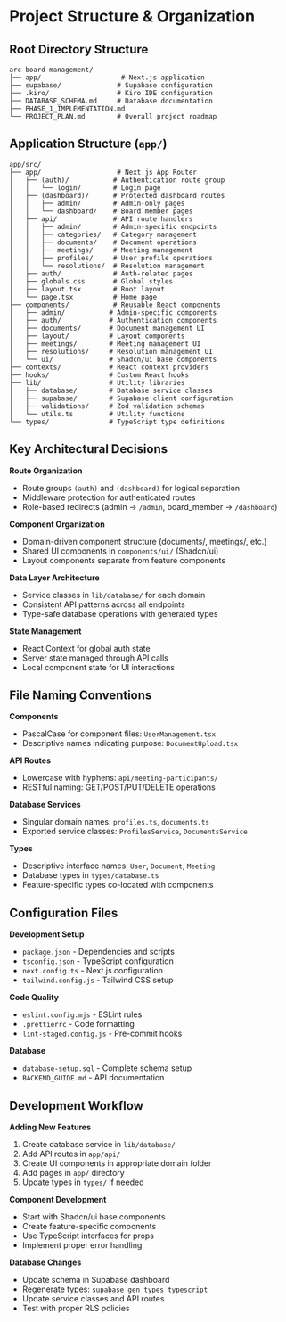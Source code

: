 # Project Structure & Organization

## Root Directory Structure

```
arc-board-management/
├── app/                    # Next.js application
├── supabase/              # Supabase configuration
├── .kiro/                 # Kiro IDE configuration
├── DATABASE_SCHEMA.md     # Database documentation
├── PHASE_1_IMPLEMENTATION.md
└── PROJECT_PLAN.md        # Overall project roadmap
```

## Application Structure (`app/`)

```
app/src/
├── app/                   # Next.js App Router
│   ├── (auth)/           # Authentication route group
│   │   └── login/        # Login page
│   ├── (dashboard)/      # Protected dashboard routes
│   │   ├── admin/        # Admin-only pages
│   │   └── dashboard/    # Board member pages
│   ├── api/              # API route handlers
│   │   ├── admin/        # Admin-specific endpoints
│   │   ├── categories/   # Category management
│   │   ├── documents/    # Document operations
│   │   ├── meetings/     # Meeting management
│   │   ├── profiles/     # User profile operations
│   │   └── resolutions/  # Resolution management
│   ├── auth/             # Auth-related pages
│   ├── globals.css       # Global styles
│   ├── layout.tsx        # Root layout
│   └── page.tsx          # Home page
├── components/           # Reusable React components
│   ├── admin/           # Admin-specific components
│   ├── auth/            # Authentication components
│   ├── documents/       # Document management UI
│   ├── layout/          # Layout components
│   ├── meetings/        # Meeting management UI
│   ├── resolutions/     # Resolution management UI
│   └── ui/              # Shadcn/ui base components
├── contexts/            # React context providers
├── hooks/               # Custom React hooks
├── lib/                 # Utility libraries
│   ├── database/        # Database service classes
│   ├── supabase/        # Supabase client configuration
│   ├── validations/     # Zod validation schemas
│   └── utils.ts         # Utility functions
└── types/               # TypeScript type definitions
```

## Key Architectural Decisions

**Route Organization**
- Route groups `(auth)` and `(dashboard)` for logical separation
- Middleware protection for authenticated routes
- Role-based redirects (admin → `/admin`, board_member → `/dashboard`)

**Component Organization**
- Domain-driven component structure (documents/, meetings/, etc.)
- Shared UI components in `components/ui/` (Shadcn/ui)
- Layout components separate from feature components

**Data Layer Architecture**
- Service classes in `lib/database/` for each domain
- Consistent API patterns across all endpoints
- Type-safe database operations with generated types

**State Management**
- React Context for global auth state
- Server state managed through API calls
- Local component state for UI interactions

## File Naming Conventions

**Components**
- PascalCase for component files: `UserManagement.tsx`
- Descriptive names indicating purpose: `DocumentUpload.tsx`

**API Routes**
- Lowercase with hyphens: `api/meeting-participants/`
- RESTful naming: GET/POST/PUT/DELETE operations

**Database Services**
- Singular domain names: `profiles.ts`, `documents.ts`
- Exported service classes: `ProfilesService`, `DocumentsService`

**Types**
- Descriptive interface names: `User`, `Document`, `Meeting`
- Database types in `types/database.ts`
- Feature-specific types co-located with components

## Configuration Files

**Development Setup**
- `package.json` - Dependencies and scripts
- `tsconfig.json` - TypeScript configuration
- `next.config.ts` - Next.js configuration
- `tailwind.config.js` - Tailwind CSS setup

**Code Quality**
- `eslint.config.mjs` - ESLint rules
- `.prettierrc` - Code formatting
- `lint-staged.config.js` - Pre-commit hooks

**Database**
- `database-setup.sql` - Complete schema setup
- `BACKEND_GUIDE.md` - API documentation

## Development Workflow

**Adding New Features**
1. Create database service in `lib/database/`
2. Add API routes in `app/api/`
3. Create UI components in appropriate domain folder
4. Add pages in `app/` directory
5. Update types in `types/` if needed

**Component Development**
- Start with Shadcn/ui base components
- Create feature-specific components
- Use TypeScript interfaces for props
- Implement proper error handling

**Database Changes**
- Update schema in Supabase dashboard
- Regenerate types: `supabase gen types typescript`
- Update service classes and API routes
- Test with proper RLS policies